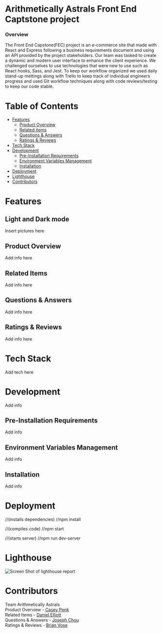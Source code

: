 # Arithmetically Astrals Front End Captstone project

### Overview

The Front End Capstone(FEC) project is an e-commerce site that made with React and Express following a business requirements document and using an API provided by the project stakeholders. Our team was tasked to create a dynamic and modern user interface to enhance the client experience. We challenged ourselves to use technologies that were new to use such as React hooks, Sass, and Jest. To keep our workflow organized we used daily stand-up mettings along with Trello to keep track of individual engineers progress and used Git workflow techniques along with code reviews/testing to keep our code stable.

# Table of Contents

- [Features](#features)
  - [Product Overview](#product-overview)
  - [Related items](#related-items)
  - [Questions & Answers](#questions-&-answers)
  - [Ratings & Reviews](#ratings-&-reviews)
- [Tech Stack](#tech-stack)
- [Development](#developement)
  - [Pre-Installation Requirements](#pre-installation-requirements)
  - [Environment Variables Management](#evirnoment-variables-management)
  - [Installation](#installation)
- [Deployment](#deployment)
- [Lighthouse](#lighthouse)
- [Contributors](#contributors)

# Features

## Light and Dark mode

Insert pictures here

## Product Overview

Add info here

## Related Items

Add info here

## Questions & Answers

Add info here

## Ratings & Reviews

Add info here

# Tech Stack

Add tech here

# Development

Add info

## Pre-Installation Requirements

Add info

## Environment Variables Management

Add info

## Installation

Add info

# Deployment

 //(installs dependencies)
//npm install

 //(compiles code)
//npm start

 //(starts server)
//npm run dev-server

# Lighthouse

![Screen Shot of lighthouse report](https://user-images.githubusercontent.com/103958999/189488344-b17353cf-2794-47fd-a15d-71dd889ff36f.jpeg)

# Contributors

Team Arithmetically Astrals\
Product Overview - [Casey Penk](https://github.com/caseypenk)\
Related Items - [Daniel Elliott](https://github.com/delliott33)\
Questions & Answers - [Joseph Chou](https://github.com/JosephChou124)\
Ratings & Reviews - [Brian Vose](https://github.com/Banzubie)
